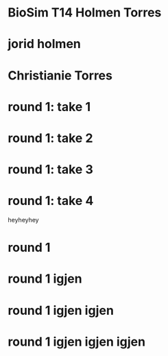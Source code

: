 # BioSim T14 Holmen Torres

# jorid holmen

# Christianie Torres

# round 1: take 1
# round 1: take 2
# round 1: take 3
# round 1: take 4



heyheyhey






# round 1 
# round 1 igjen 
# round 1 igjen igjen 
# round 1 igjen igjen igjen 
